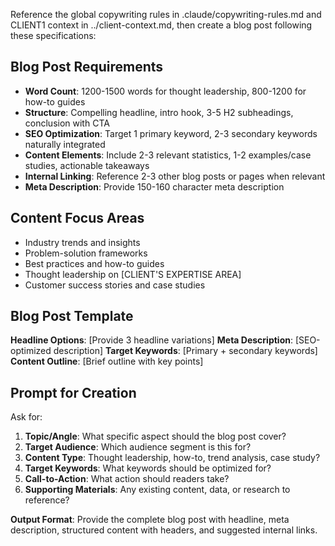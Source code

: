 Reference the global copywriting rules in .claude/copywriting-rules.md and CLIENT1 context in ../client-context.md, then create a blog post following these specifications:

## Blog Post Requirements
- **Word Count**: 1200-1500 words for thought leadership, 800-1200 for how-to guides
- **Structure**: Compelling headline, intro hook, 3-5 H2 subheadings, conclusion with CTA
- **SEO Optimization**: Target 1 primary keyword, 2-3 secondary keywords naturally integrated
- **Content Elements**: Include 2-3 relevant statistics, 1-2 examples/case studies, actionable takeaways
- **Internal Linking**: Reference 2-3 other blog posts or pages when relevant
- **Meta Description**: Provide 150-160 character meta description

## Content Focus Areas
- Industry trends and insights
- Problem-solution frameworks
- Best practices and how-to guides
- Thought leadership on [CLIENT'S EXPERTISE AREA]
- Customer success stories and case studies

## Blog Post Template
**Headline Options**: [Provide 3 headline variations]
**Meta Description**: [SEO-optimized description]
**Target Keywords**: [Primary + secondary keywords]
**Content Outline**: [Brief outline with key points]

## Prompt for Creation
Ask for:
1. **Topic/Angle**: What specific aspect should the blog post cover?
2. **Target Audience**: Which audience segment is this for?
3. **Content Type**: Thought leadership, how-to, trend analysis, case study?
4. **Target Keywords**: What keywords should be optimized for?
5. **Call-to-Action**: What action should readers take?
6. **Supporting Materials**: Any existing content, data, or research to reference?

**Output Format**: Provide the complete blog post with headline, meta description, structured content with headers, and suggested internal links.